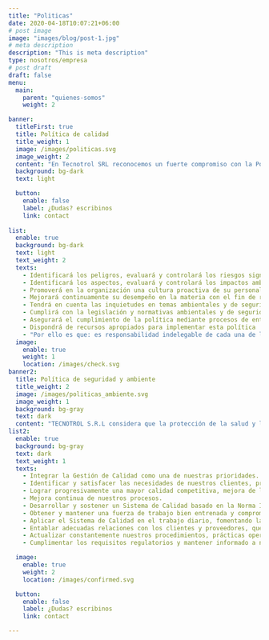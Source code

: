 ```yaml
---
title: "Politicas"
date: 2020-04-18T10:07:21+06:00
# post image
image: "images/blog/post-1.jpg"
# meta description
description: "This is meta description"
type: nosotros/empresa
# post draft
draft: false
menu:
  main:
    parent: "quienes-somos"
    weight: 2

banner:
  titleFirst: true
  title: Política de calidad
  title_weight: 1
  image: /images/politicas.svg
  image_weight: 2
  content: "En Tecnotrol SRL reconocemos un fuerte compromiso con la Política de Calidad, en un camino hacia la calidad total en el que no nos detendremos y que debe inspirar y controlar cada una de nuestras decisiones y acciones en todas las actividades, productos, procesos y servicios que desarrollamos"
  background: bg-dark
  text: light

  button:
    enable: false 
    label: ¿Dudas? escribinos
    link: contact
  
list:
  enable: true
  background: bg-dark
  text: light
  text_weight: 2
  texts:
    - Identificará los peligros, evaluará y controlará los riesgos significativos de Seguridad y   Salud Ocupacional de sus actividades.
    - Identificará los aspectos, evaluará y controlará los impactos ambientales significativos, realizando las acciones que sean necesarias para  la prevención de la  contaminación.
    - Promoverá en la organización una cultura proactiva de su personal, donde se valore la excelencia en el desempeño Ambiental y de Seguridad y Salud Ocupacional
    - Mejorará continuamente su desempeño en la materia con el fin de reducir accidentes y enfermedades laborales y minimizar los impactos ambientales
    - Tendrá en cuenta las inquietudes en temas ambientales y de seguridad y salud ocupacional del  personal, los contratistas, los clientes y la comunidad
    - Cumplirá con la legislación y normativas ambientales y de seguridad y salud ocupacional vigentes así como los requisitos de cumplimiento exigidos por los clientes
    - Asegurará el cumplimiento de la política mediante procesos de entrenamiento, capacitación, auditorias internas y revisiones periódica por parte de la Dirección
    - Dispondrá de recursos apropiados para implementar esta política
    - "Por ello es que: es responsabilidad indelegable de cada una de las personas que componen la Gerencia de TECNOTROL SRL, cumplir y hacer cumplir ésta Política, así como la legislación vigente en Higiene y seguridad en el trabajo"
  image:
    enable: true
    weight: 1
    location: /images/check.svg
banner2:
  title: Política de seguridad y ambiente
  title_weight: 2
  image: /images/politicas_ambiente.svg
  image_weight: 1
  background: bg-gray
  text: dark
  content: "TECNOTROL S.R.L considera que la protección de la salud y la seguridad de sus empleados y la de terceros involucrados, así como la preservación del medio ambiente, son prioritarias para el desempeño de la Compañía por lo que se compromete, en las actividades, productos y servicios asociados a los proyectos  que desarrolla , a implementar y mantener un Sistema de Gestión Ambiental y de Seguridad y Salud Ocupacional basado en la prevención de los accidentes e incidentes de  laborales, enfermedades ocupacionales y los impactos ambientales."
list2:
  enable: true
  background: bg-gray
  text: dark
  text_weight: 1
  texts:
    - Integrar la Gestión de Calidad como una de nuestras prioridades.
    - Identificar y satisfacer las necesidades de nuestros clientes, proporcionándoles productos y servicios en tiempo y forma con responsabilidad y ética.
    - Lograr progresivamente una mayor calidad competitiva, mejora de la eficiencia y disminución de los costos.
    - Mejora continua de nuestros procesos.
    - Desarrollar y sostener un Sistema de Calidad basado en la Norma ISO 9001, instalando mejoras en todos nuestros procesos en forma permanente.
    - Obtener y mantener una fuerza de trabajo bien entrenada y comprometida con todas sus tareas, mediante la capacitación y entrenamiento sistemático.
    - Aplicar el Sistema de Calidad en el trabajo diario, fomentando la participación de todas las personas de la empresa.
    - Entablar adecuadas relaciones con los clientes y proveedores, que permitan mejorar la calidad de nuestros productos y servicios.
    - Actualizar constantemente nuestros procedimientos, prácticas operativas y controles de nuestros productos y servicios.
    - Cumplimentar los requisitos regulatorios y mantener informado a nuestro personal sobre cualquier eventual cambio.

  image:
    enable: true
    weight: 2
    location: /images/confirmed.svg

  button:
    enable: false 
    label: ¿Dudas? escribinos
    link: contact

---
```



